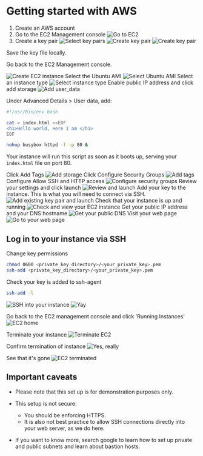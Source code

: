 # Getting started with AWS

1. Create an AWS account
2. Go to the EC2 Management console
![Go to EC2](images/aws_home.png)
3. Create a key pair
![Select key pairs](images/select_key_pairs.png)
![Create key pair](images/key_pairs.png)
![Create key pair](images/create_key_pair.png)

Save the key file locally.

Go back to the EC2 Management console.

![Create EC2 instance](images/aws_home_1.png)
Select the Ubuntu AMI
![Select Ubuntu AMI](images/select_ami.png)
Select an instance type
![Select instance type](images/choose_instance_type.png)
Enable public IP address and click add storage
![Add user_data](images/user_data.png)

Under Advanced Details > User data, add:

```sh
#!/usr/bin/env bash

cat > index.html <<EOF
<h1>Hello world, Here I am </h1>
EOF

nohup busybox httpd -f -p 80 &
```

Your instance will run this script as soon as it boots up, serving your `index.html` file on port 80.

Click Add Tags
![Add storage](images/add_storage.png)
Click Configure Security Groups
![Add tags](images/add_tags.png)
Configure Allow SSH and HTTP access
![Configure security groups](images/configure_security_group.png)
Review your settings and click launch
![Review and launch](images/review_and_launch.png)
Add your key to the instance. This is what you will need to connect via SSH.
![Add existing key pair and launch](images/use_existing_key_pair_and_launch.png)
Check that your instance is up and running
![Check and view your EC2 instance](images/check_and_view_instances.png)
Get your public IP address and your DNS hostname
![Get your public DNS](images/get_public_dns.png)
Visit your web page
![Go to your web page](images/your_web_page.png)
## Log in to your instance via SSH

Change key permissions

```sh
chmod 0600 <private_key_directory>/<your_private_key>.pem
ssh-add <private_key_directory>/<your_private_key>.pem
```

Check your key is added to ssh-agent

```sh
ssh-add -l
```

![SSH into your instance](images/ssh_in.png)
![Yay](images/hacker_yay.png)

Go back to the EC2 management console and click 'Running Instances'
![EC2 home](images/ec2_home.png)

Terminate your instance
![Terminate EC2](images/terminate_instance.png)

Confirm termination of instance
![Yes, really](images/yes_terminate.png)

See that it's gone
![EC2 terminated](images/ec2_terminated.png)

## Important caveats

* Please note that this set up is for demonstration purposes only.

* This setup is not secure:
    - You should be enforcing HTTPS.
    - It is also not best practice to allow SSH connections directly into your web server, as we do here.

* If you want to know more, search google to learn how to set up private and public subnets and learn about bastion hosts.
